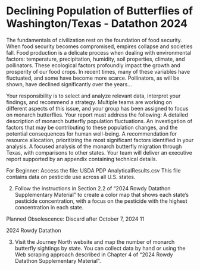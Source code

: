 # Declining Population of Butterflies of Washington/Texas - Datathon 2024
The fundamentals of civilization rest on the foundation of food security. When food security becomes compromised, empires collapse and societies fall. Food production is a delicate process when dealing with environmental factors: temperature, precipitation, humidity, soil properties, climate, and pollinators. These ecological factors profoundly impact the growth and prosperity of our food crops. In recent times, many of these variables have fluctuated, and some have become more scarce. Pollinators, as will be shown, have declined significantly over the years...



Your responsibility is to select and analyze relevant data, interpret your findings, and recommend a strategy. Multiple teams are working on different aspects of this issue, and your group has been assigned to focus on monarch butterflies.
Your report must address the following:
 A detailed description of monarch butterfly population fluctuations.
 An investigation of factors that may be contributing to these population
changes, and the potential consequences for human well-being.
 A recommendation for resource allocation, prioritizing the most significant
factors identified in your analysis.
 A focused analysis of the monarch butterfly migration through Texas, with
comparisons to other states.
Your team will deliver an executive report supported by an appendix containing
technical details.


For Beginner:
Access the file: USDA PDP AnalyticalResults.csv
This file contains data on pesticide use across all U.S. states.

2. Follow the instructions in Section 2.2 of “2024 Rowdy Datathon Supplementary Material” to create a color map that shows each state’s pesticide concentration, with a focus on the pesticide with the highest concentration in each state.

Planned Obsolescence: Discard after October 7, 2024 11

2024 Rowdy Datathon

3. Visit the Journey North website and map the number of monarch butterfly sightings by state. You can collect data by hand or using the Web scraping approach described in Chapter 4 of “2024 Rowdy Datathon Supplementary Material”.
